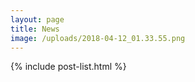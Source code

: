 ```yaml
---
layout: page
title: News
image: /uploads/2018-04-12_01.33.55.png
---
```

{% include post-list.html %}
